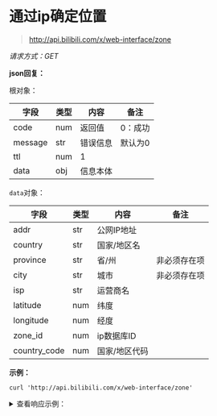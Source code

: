 # 通过ip确定位置

> http://api.bilibili.com/x/web-interface/zone

*请求方式：GET*

**json回复：**

根对象：

| 字段    | 类型 | 内容     | 备注    |
| ------- | ---- | -------- | ------- |
| code    | num  | 返回值   | 0：成功 |
| message | str  | 错误信息 | 默认为0 |
| ttl     | num  | 1        |         |
| data    | obj  | 信息本体 |         |

`data`对象：

| 字段         | 类型 | 内容          | 备注         |
| ------------ | ---- | ------------- | ------------ |
| addr         | str  | 公网IP地址    |              |
| country      | str  | 国家/地区名   |              |
| province     | str  | 省/州         | 非必须存在项 |
| city         | str  | 城市          | 非必须存在项 |
| isp          | str  | 运营商名      |              |
| latitude     | num  | 纬度          |              |
| longitude    | num  | 经度          |              |
| zone_id      | num  | ip数据库ID    |              |
| country_code | num  | 国家/地区代码 |              |

**示例：**

```shell
curl 'http://api.bilibili.com/x/web-interface/zone'
```

<details>
<summary>查看响应示例：</summary>

```json
{
    "code":0,
    "message":"0",
    "ttl":1,
    "data":{
            "addr":"36.40.120.145",
            "country":"中国",
            "province":"陕西",
            "city":"渭南",
            "isp":"电信",
            "latitude":34.4995,
            "longitude":109.492821,
            "zone_id":4472912,
            "country_code":86
        }
}
```

</details>
